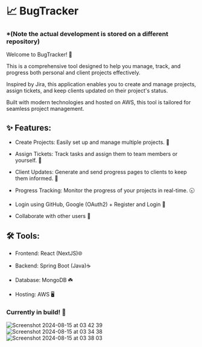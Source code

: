 # 📈 BugTracker

### *(Note the actual development is stored on a different repository)
Welcome to BugTracker! 🚀

This is a comprehensive tool designed to help you manage, track, and progress both personal and client projects effectively. 

Inspired by Jira, this application enables you to create and manage projects, assign tickets, and keep clients updated on their project's status. 

Built with modern technologies and hosted on AWS, this tool is tailored for seamless project management.


## ✨ Features:

- Create Projects: Easily set up and manage multiple projects. 🔋

- Assign Tickets: Track tasks and assign them to team members or yourself. 🎫

- Client Updates: Generate and send progress pages to clients to keep them informed. 👥

- Progress Tracking: Monitor the progress of your projects in real-time. 🕣

- Login using GitHub, Google (OAuth2) + Register and Login 🔐

- Collaborate with other users 🤝

##  🛠️ Tools:
- Frontend: React (NextJS)🌐

- Backend: Spring Boot (Java)☕️

- Database: MongoDB ☘️

- Hosting: AWS 🖥️

### Currently in build! 🚧
  
![Screenshot 2024-08-15 at 03 42 39](https://github.com/user-attachments/assets/ccceac37-be67-4743-a7f6-1e21280b19b9)
![Screenshot 2024-08-15 at 03 34 38](https://github.com/user-attachments/assets/7eec6424-9405-40c5-a610-744fdfb9e9fd)
![Screenshot 2024-08-15 at 03 38 03](https://github.com/user-attachments/assets/279a28c9-00f1-490d-9189-1f3c5ec3dbb2)
